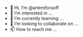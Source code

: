 - 👋 Hi, I’m @artemforsoff
- 👀 I’m interested in ...
- 🌱 I’m currently learning ...
- 💞️ I’m looking to collaborate on ...
- 📫 How to reach me ...

<!---
artemforsoff/artemforsoff is a ✨ special ✨ repository because its `README.md` (this file) appears on your GitHub profile.
You can click the Preview link to take a look at your changes.
--->
